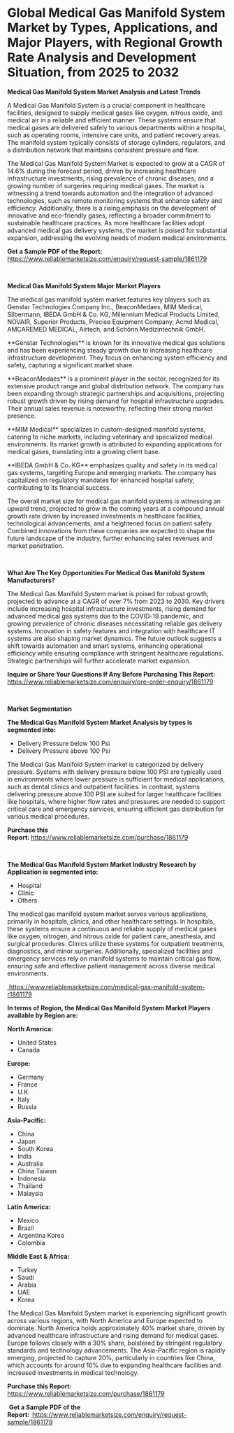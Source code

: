 <p><h1>Global Medical Gas Manifold System Market by Types, Applications, and Major Players, with Regional Growth Rate Analysis and Development Situation, from 2025 to 2032</h1></p><p><strong>Medical Gas Manifold System Market Analysis and Latest Trends</strong></p>
<p><p>A Medical Gas Manifold System is a crucial component in healthcare facilities, designed to supply medical gases like oxygen, nitrous oxide, and medical air in a reliable and efficient manner. These systems ensure that medical gases are delivered safely to various departments within a hospital, such as operating rooms, intensive care units, and patient recovery areas. The manifold system typically consists of storage cylinders, regulators, and a distribution network that maintains consistent pressure and flow.</p><p>The Medical Gas Manifold System Market is expected to grow at a CAGR of 14.6% during the forecast period, driven by increasing healthcare infrastructure investments, rising prevalence of chronic diseases, and a growing number of surgeries requiring medical gases. The market is witnessing a trend towards automation and the integration of advanced technologies, such as remote monitoring systems that enhance safety and efficiency. Additionally, there is a rising emphasis on the development of innovative and eco-friendly gases, reflecting a broader commitment to sustainable healthcare practices. As more healthcare facilities adopt advanced medical gas delivery systems, the market is poised for substantial expansion, addressing the evolving needs of modern medical environments.</p></p>
<p><strong>Get a Sample PDF of the Report:&nbsp;</strong> <a href="https://www.reliablemarketsize.com/enquiry/request-sample/1861179?utm_campaign=3432&utm_medium=2&utm_source=Github&utm_content=ia&utm_term=13042025&utm_id=medical-gas-manifold-system">https://www.reliablemarketsize.com/enquiry/request-sample/1861179</a></p>
<p>&nbsp;</p>
<p><strong>Medical Gas Manifold System Major Market Players</strong></p>
<p><p>The medical gas manifold system market features key players such as Genstar Technologies Company Inc., BeaconMedaes, MIM Medical, Silbermann, IBEDA GmbH & Co. KG, Millennium Medical Products Limited, NOVAIR, Superior Products, Precise Equipment Company, Acmd Medical, AMCAREMED MEDICAL, Airtech, and Schönn Medizintechnik GmbH.</p><p>**Genstar Technologies** is known for its innovative medical gas solutions and has been experiencing steady growth due to increasing healthcare infrastructure development. They focus on enhancing system efficiency and safety, capturing a significant market share.</p><p>**BeaconMedaes** is a prominent player in the sector, recognized for its extensive product range and global distribution network. The company has been expanding through strategic partnerships and acquisitions, projecting robust growth driven by rising demand for hospital infrastructure upgrades. Their annual sales revenue is noteworthy, reflecting their strong market presence.</p><p>**MIM Medical** specializes in custom-designed manifold systems, catering to niche markets, including veterinary and specialized medical environments. Its market growth is attributed to expanding applications for medical gases, translating into a growing client base.</p><p>**IBEDA GmbH & Co. KG** emphasizes quality and safety in its medical gas systems, targeting Europe and emerging markets. The company has capitalized on regulatory mandates for enhanced hospital safety, contributing to its financial success.</p><p>The overall market size for medical gas manifold systems is witnessing an upward trend, projected to grow in the coming years at a compound annual growth rate driven by increased investments in healthcare facilities, technological advancements, and a heightened focus on patient safety. Combined innovations from these companies are expected to shape the future landscape of the industry, further enhancing sales revenues and market penetration.</p></p>
<p>&nbsp;</p>
<p><strong>What Are The Key Opportunities For Medical Gas Manifold System Manufacturers?</strong></p>
<p><p>The Medical Gas Manifold System market is poised for robust growth, projected to advance at a CAGR of over 7% from 2023 to 2030. Key drivers include increasing hospital infrastructure investments, rising demand for advanced medical gas systems due to the COVID-19 pandemic, and growing prevalence of chronic diseases necessitating reliable gas delivery systems. Innovation in safety features and integration with healthcare IT systems are also shaping market dynamics. The future outlook suggests a shift towards automation and smart systems, enhancing operational efficiency while ensuring compliance with stringent healthcare regulations. Strategic partnerships will further accelerate market expansion.</p></p>
<p><strong>Inquire or Share Your Questions If Any Before Purchasing This Report:</strong> <a href="https://www.reliablemarketsize.com/enquiry/pre-order-enquiry/1861179?utm_campaign=3432&utm_medium=2&utm_source=Github&utm_content=ia&utm_term=13042025&utm_id=medical-gas-manifold-system">https://www.reliablemarketsize.com/enquiry/pre-order-enquiry/1861179</a></p>
<p>&nbsp;</p>
<p><strong>Market Segmentation</strong></p>
<p><strong>The Medical Gas Manifold System Market Analysis by types is segmented into:</strong></p>
<p><ul><li>Delivery Pressure below 100 Psi</li><li>Delivery Pressure above 100 Psi</li></ul></p>
<p><p>The Medical Gas Manifold System market is categorized by delivery pressure. Systems with delivery pressure below 100 PSI are typically used in environments where lower pressure is sufficient for medical applications, such as dental clinics and outpatient facilities. In contrast, systems delivering pressure above 100 PSI are suited for larger healthcare facilities like hospitals, where higher flow rates and pressures are needed to support critical care and emergency services, ensuring efficient gas distribution for various medical procedures.</p></p>
<p><strong>Purchase this Report:&nbsp;</strong><a href="https://www.reliablemarketsize.com/purchase/1861179?utm_campaign=3432&utm_medium=2&utm_source=Github&utm_content=ia&utm_term=13042025&utm_id=medical-gas-manifold-system">https://www.reliablemarketsize.com/purchase/1861179</a></p>
<p>&nbsp;</p>
<p><strong>The Medical Gas Manifold System Market Industry Research by Application is segmented into:</strong></p>
<p><ul><li>Hospital</li><li>Clinic</li><li>Others</li></ul></p>
<p><p>The medical gas manifold system market serves various applications, primarily in hospitals, clinics, and other healthcare settings. In hospitals, these systems ensure a continuous and reliable supply of medical gases like oxygen, nitrogen, and nitrous oxide for patient care, anesthesia, and surgical procedures. Clinics utilize these systems for outpatient treatments, diagnostics, and minor surgeries. Additionally, specialized facilities and emergency services rely on manifold systems to maintain critical gas flow, ensuring safe and effective patient management across diverse medical environments.</p></p>
<p><a href="https://www.reliablemarketsize.com/medical-gas-manifold-system-r1861179?utm_campaign=3432&utm_medium=2&utm_source=Github&utm_content=ia&utm_term=13042025&utm_id=medical-gas-manifold-system">&nbsp;https://www.reliablemarketsize.com/medical-gas-manifold-system-r1861179</a></p>
<p><strong>In terms of Region, the Medical Gas Manifold System Market Players available by Region are:</strong></p>
<p>
    <p> <strong> North America: </strong>
        <ul>
            <li>United States</li>
            <li>Canada</li>
        </ul>
        </p> 
    <p> <strong> Europe: </strong>
        <ul>
            <li>Germany</li>
            <li>France</li>
            <li>U.K.</li>
            <li>Italy</li>
            <li>Russia</li>
        </ul>
        </p> 
    <p> <strong> Asia-Pacific: </strong>
        <ul>
            <li>China</li>
            <li>Japan</li>
            <li>South Korea</li>
            <li>India</li>
            <li>Australia</li>
            <li>China Taiwan</li>
            <li>Indonesia</li>
            <li>Thailand</li>
            <li>Malaysia</li>
        </ul>
        </p> 
    <p> <strong> Latin America: </strong>
        <ul>
            <li>Mexico</li>
            <li>Brazil</li>
            <li>Argentina Korea</li>
            <li>Colombia</li>
        </ul>
        </p> 
    <p> <strong> Middle East & Africa: </strong>
        <ul>
            <li>Turkey</li>
            <li>Saudi</li>
            <li>Arabia</li>
            <li>UAE</li>
            <li>Korea</li>
        </ul>
    </p>
    </p>
<p><p>The Medical Gas Manifold System market is experiencing significant growth across various regions, with North America and Europe expected to dominate. North America holds approximately 40% market share, driven by advanced healthcare infrastructure and rising demand for medical gases. Europe follows closely with a 30% share, bolstered by stringent regulatory standards and technology advancements. The Asia-Pacific region is rapidly emerging, projected to capture 20%, particularly in countries like China, which accounts for around 10% due to expanding healthcare facilities and increased investments in medical technology.</p></p>
<p><strong>Purchase this Report: </strong><a href="https://www.reliablemarketsize.com/purchase/1861179?utm_campaign=3432&utm_medium=2&utm_source=Github&utm_content=ia&utm_term=13042025&utm_id=medical-gas-manifold-system">https://www.reliablemarketsize.com/purchase/1861179</a></p>
<p>&nbsp;<strong>Get a Sample PDF of the Report:&nbsp;&nbsp;</strong><a href="https://www.reliablemarketsize.com/enquiry/request-sample/1861179?utm_campaign=3432&utm_medium=2&utm_source=Github&utm_content=ia&utm_term=13042025&utm_id=medical-gas-manifold-system">https://www.reliablemarketsize.com/enquiry/request-sample/1861179</a></p>
<p><strong></strong></p>
<p><p></p><p></p><p></p></p>